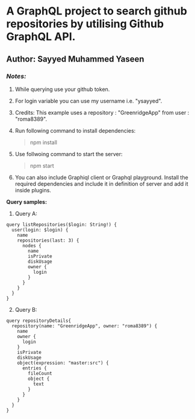 # **A GraphQL project to search github repositories by utilising Github GraphQL API.**

## **Author: Sayyed Muhammed Yaseen**

### _Notes:_

1. While querying use your github token.
2. For login variable you can use my username i.e. "ysayyed".
3. Credits: This example uses a repository : "GreenridgeApp" from user : "roma8389".

4. Run following command to install dependencies:

   > npm install

5. Use follwoing command to start the server:

   > npm start

6. You can also include Graphiql client or Graphql playground. Install the required dependencies and include it in definition of server and add it inside plugins.

**Query samples:**

1. Query A:

```
query listRepositories($login: String!) {
  user(login: $login) {
    name
    repositories(last: 3) {
      nodes {
        name
        isPrivate
        diskUsage
        owner {
          login
        }
      }
    }
  }
}

```

2. Query B:

```
query repositoryDetails{
  repository(name: "GreenridgeApp", owner: "roma8389") {
    name
    owner {
      login
    }
    isPrivate
    diskUsage
    object(expression: "master:src") {
      entries {
        fileCount
        object {
          text
        }
      }
    }
  }
}
```
